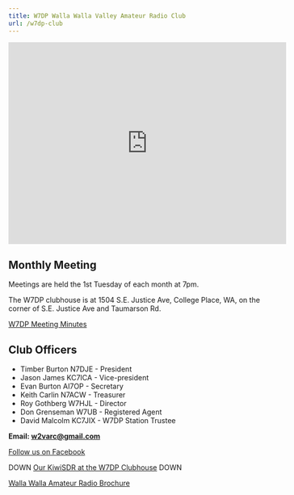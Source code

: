```yaml
---
title: W7DP Walla Walla Valley Amateur Radio Club
url: /w7dp-club
---
```



<iframe src="https://www.google.com/maps/embed?pb=!1m18!1m12!1m3!1d692.4444472530532!2d-118.3685472707397!3d46.03558222970485!2m3!1f0!2f0!3f0!3m2!1i1024!2i768!4f13.1!3m3!1m2!1s0x54a2421d42e1bf29%3A0x196992910bd7ca6a!2sWalla%20Walla%20Valley%20Amateur%20Radio%20Club%20(W7DP%20Clubhouse)!5e0!3m2!1sen!2sus!4v1649628597910!5m2!1sen!2sus" width="550rem" height="400rem" style="border:0;" allowfullscreen="" loading="lazy" referrerpolicy="no-referrer-when-downgrade"></iframe>


## Monthly Meeting

Meetings are held the 1st Tuesday of each month at 7pm.

The W7DP clubhouse is at 1504 S.E. Justice Ave, College Place, WA, on the corner of S.E. Justice Ave and Taumarson Rd.

[W7DP Meeting Minutes](/w7dp-minutes/)

## Club Officers

* Timber Burton N7DJE - President
* Jason James KC7ICA - Vice-president
* Evan Burton AI7OP - Secretary
* Keith Carlin N7ACW - Treasurer
* Roy Gothberg W7HJL - Director
* Don Grenseman W7UB - Registered Agent
* David Malcolm KC7JIX - W7DP Station Trustee

**Email: w2varc@gmail.com**

[Follow us on Facebook](https://www.facebook.com/groups/529112863876310/)

DOWN [Our KiwiSDR at the W7DP Clubhouse](https://receiver.wwares.org) DOWN

[Walla Walla Amateur Radio Brochure](/documents/W7DP%20Brochure%2002-18-2021.pdf)

